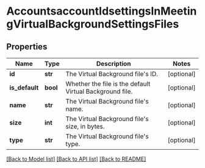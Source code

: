 # AccountsaccountIdsettingsInMeetingVirtualBackgroundSettingsFiles

## Properties
Name | Type | Description | Notes
------------ | ------------- | ------------- | -------------
**id** | **str** | The Virtual Background file&#x27;s ID. | [optional] 
**is_default** | **bool** | Whether the file is the default Virtual Background file. | [optional] 
**name** | **str** | The Virtual Background file&#x27;s name. | [optional] 
**size** | **int** | The Virtual Background file&#x27;s size, in bytes. | [optional] 
**type** | **str** | The Virtual Background file&#x27;s type. | [optional] 

[[Back to Model list]](../README.md#documentation-for-models) [[Back to API list]](../README.md#documentation-for-api-endpoints) [[Back to README]](../README.md)

